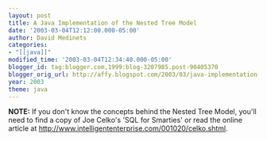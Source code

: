 ```yaml
---
layout: post
title: A Java Implementation of the Nested Tree Model
date: '2003-03-04T12:12:00.000-05:00'
author: David Medinets
categories:
- "[[java]]"
modified_time: '2003-03-04T12:34:40.000-05:00'
blogger_id: tag:blogger.com,1999:blog-3207985.post-90405370
blogger_orig_url: http://affy.blogspot.com/2003/03/java-implementation-of-nested-tree.md
year: 2003
theme: java
---
```


<P><strong>NOTE:</strong> If you don't know the concepts behind the Nested Tree Model, you'll
    need to find a copy of Joe Celko's 'SQL for Smarties' or read the online article
    at <A target="_new"
        href="http://www.intelligententerprise.com/001020/celko.shtml">http://www.intelligententerprise.com/001020/celko.shtml</A>.
</p>